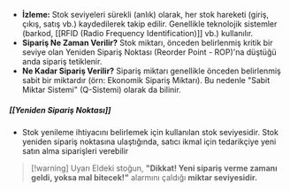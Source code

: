 - **İzleme:** Stok seviyeleri sürekli (anlık) olarak, her stok hareketi (giriş, çıkış, satış vb.) kaydedilerek takip edilir. Genellikle teknolojik sistemler (barkod, [[RFID (Radio Frequency Identification)]] vb.) kullanılır.
- **Sipariş Ne Zaman Verilir?** Stok miktarı, önceden belirlenmiş kritik bir seviye olan Yeniden Sipariş Noktası (Reorder Point - ROP)'na düştüğü anda sipariş tetiklenir.
- **Ne Kadar Sipariş Verilir?** Sipariş miktarı genellikle önceden belirlenmiş sabit bir miktardır (örn: Ekonomik Sipariş Miktarı). Bu nedenle "Sabit Miktar Sistemi" (Q-Sistemi) olarak da bilinir.

##### **[[Yeniden Sipariş Noktası]]** 
- Stok yenileme ihtiyacını belirlemek için kullanılan stok seviyesidir. Stok yeniden sipariş noktasına ulaştığında, satıcı ikmal için tedarikçiye yeni satın alma siparişleri verebilir

> [!warning] Uyarı
>  Eldeki stoğun, **"Dikkat! Yeni sipariş verme zamanı geldi, yoksa mal bitecek!"** alarmını çaldığı **miktar seviyesidir.**

